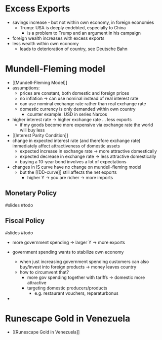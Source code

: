 # Excess Exports
- savings increase - but not within own economy, in foreign economies
	- Trump: USA is deeply endebted, especially to China
		- is a problem to Trump and an argument in his campaign
- foreign wealth increases with excess exports
- less wealth within own economy
	- leads to deterioration of country, see Deutsche Bahn

# Mundell-Fleming model
- [[Mundell-Fleming Model]]
- assumptions: 
	- prices are constant, both domestic and foreign prices
	- no inflation -> can use nominal instead of real interest rate
	- can use nominal exchange rate rather than real exchange rate
	- domestic currency is only demanded within own country
		- counter example: USD in series Narcos
- higher interest rate -> higher exchange rate ... less exports
	- if my goods become more expensive via exchange rate the world will buy less
- [[Interest Parity Condition]]
- change in expected interest rate (and therefore exchange rate) immediately affect attractiveness of domestic assets
	- expected increase in exchange rate -> more attractive domestically
	- expected decrease in exchange rate -> less attractive domestically
	- buying a 10-year bond involves a lot of expectations 
- changes in IS curve have no change on mundell-fleming model
	- but the [[DD-curve]] still affects the net exports
		- higher Y -> you are richer -> more imports

## Monetary Policy
#slides 
#todo

## Fiscal Policy
#slides 
#todo 
- more government spending -> larger Y -> more exports
- government spending wants to stabilize own economy
	- when just increasing government spending customers can also buy/invest into foreign products -> money leaves country
	- how to circumvent that?
		- more gov spending together with tariffs -> domestic more attractive
		- targeting domestic producers/products
			- e.g. restaurant vouchers, reparaturbonus

- 


# Runescape Gold in Venezuela
- [[Runescape Gold in Venezuela]]